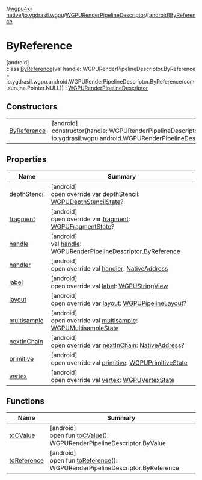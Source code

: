 //[wgpu4k-native](../../../../index.md)/[io.ygdrasil.wgpu](../../index.md)/[WGPURenderPipelineDescriptor](../index.md)/[[android]ByReference](index.md)

# ByReference

[android]\
class [ByReference](index.md)(val handle: WGPURenderPipelineDescriptor.ByReference = io.ygdrasil.wgpu.android.WGPURenderPipelineDescriptor.ByReference(com.sun.jna.Pointer.NULL)) : [WGPURenderPipelineDescriptor](../index.md)

## Constructors

| | |
|---|---|
| [ByReference](-by-reference.md) | [android]<br>constructor(handle: WGPURenderPipelineDescriptor.ByReference = io.ygdrasil.wgpu.android.WGPURenderPipelineDescriptor.ByReference(com.sun.jna.Pointer.NULL)) |

## Properties

| Name | Summary |
|---|---|
| [depthStencil](depth-stencil.md) | [android]<br>open override var [depthStencil](depth-stencil.md): [WGPUDepthStencilState](../../-w-g-p-u-depth-stencil-state/index.md)? |
| [fragment](fragment.md) | [android]<br>open override var [fragment](fragment.md): [WGPUFragmentState](../../-w-g-p-u-fragment-state/index.md)? |
| [handle](handle.md) | [android]<br>val [handle](handle.md): WGPURenderPipelineDescriptor.ByReference |
| [handler](handler.md) | [android]<br>open override val [handler](handler.md): [NativeAddress](../../../ffi/-native-address/index.md) |
| [label](label.md) | [android]<br>open override val [label](label.md): [WGPUStringView](../../-w-g-p-u-string-view/index.md) |
| [layout](layout.md) | [android]<br>open override var [layout](layout.md): [WGPUPipelineLayout](../../-w-g-p-u-pipeline-layout/index.md)? |
| [multisample](multisample.md) | [android]<br>open override val [multisample](multisample.md): [WGPUMultisampleState](../../-w-g-p-u-multisample-state/index.md) |
| [nextInChain](next-in-chain.md) | [android]<br>open override var [nextInChain](next-in-chain.md): [NativeAddress](../../../ffi/-native-address/index.md)? |
| [primitive](primitive.md) | [android]<br>open override val [primitive](primitive.md): [WGPUPrimitiveState](../../-w-g-p-u-primitive-state/index.md) |
| [vertex](vertex.md) | [android]<br>open override val [vertex](vertex.md): [WGPUVertexState](../../-w-g-p-u-vertex-state/index.md) |

## Functions

| Name | Summary |
|---|---|
| [toCValue](../[android]to-c-value.md) | [android]<br>open fun [toCValue](../[android]to-c-value.md)(): WGPURenderPipelineDescriptor.ByValue |
| [toReference](../to-reference.md) | [android]<br>open fun [toReference](../to-reference.md)(): WGPURenderPipelineDescriptor.ByReference |
